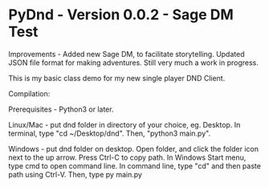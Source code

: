 <h1>PyDnd - Version 0.0.2 - Sage DM Test</h1>

Improvements - Added new Sage DM, to facilitate storytelling.
Updated JSON file format for making adventures.
Still very much a work in progress.

This is my basic class demo for my new single player DND Client. 

Compilation:

Prerequisites - Python3 or later.

Linux/Mac - put dnd folder in directory of your choice, eg. Desktop. 
In terminal, type "cd ~/Desktop/dnd". 
Then, "python3 main.py".

Windows - put dnd folder on desktop.
Open folder, and click the folder icon next to the up arrow. Press Ctrl-C to copy path.
In Windows Start menu, type cmd to open command line.
In command line, type "cd" and then paste path using Ctrl-V. 
Then, type py main.py
